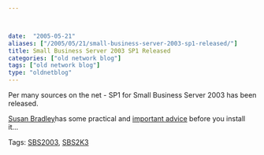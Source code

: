 ```yaml
---



date:  "2005-05-21"
aliases: ["/2005/05/21/small-business-server-2003-sp1-released/"]
title: Small Business Server 2003 SP1 Released
categories: ["old network blog"]
tags: ["old network blog"]
type: "oldnetblog"
---
```

Per many sources on the net - SP1 for Small Business Server 2003 has been released.


<a href="http://msmvps.com/bradley">Susan Bradley</a>has some practical and <a href="http://msmvps.com/bradley/archive/2005/05/19/47964.aspx">important advice</a> before you install it&#8230;


Tags: <a href="http://technorati.com/tag/SBS2003" title="See the Technorati tag page for 'SBS2003'." rel="tag">SBS2003</a>, <a href="http://technorati.com/tag/SBS2K3" title="See the Technorati tag page for 'SBS2K3'." rel="tag">SBS2K3</a>


